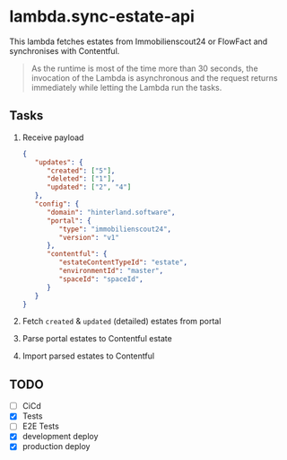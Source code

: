 # lambda.sync-estate-api

This lambda fetches estates from Immobilienscout24 or FlowFact and synchronises with Contentful.

> As the runtime is most of the time more than 30 seconds, the invocation of the Lambda is asynchronous and the request returns immediately while letting the Lambda run the tasks.

## Tasks

1. Receive payload

      ```json
      {
         "updates": {
            "created": ["5"],
            "deleted": ["1"],
            "updated": ["2", "4"]
         },
         "config": {
            "domain": "hinterland.software",
            "portal": {
               "type": "immobilienscout24",
               "version": "v1"
            },
            "contentful": {
               "estateContentTypeId": "estate",
               "environmentId": "master",
               "spaceId": "spaceId",
            }
         }
      }
      ```

2. Fetch `created` & `updated` (detailed) estates from portal

3. Parse portal estates to Contentful estate

4. Import parsed estates to Contentful

## TODO

- [ ] CiCd
- [x] Tests
- [ ] E2E Tests
- [x] development deploy
- [x] production deploy
